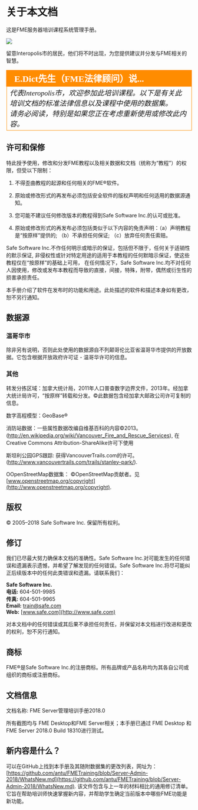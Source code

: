 # 关于本文档 #

这是FME服务器培训课程系统管理手册。

![](./Images/0.000.ServerHomeScreen.png)

留意Interopolis市的居民，他们将不时出现，为您提供建议并分发与FME相关的智慧。

<!--Person X Says Section-->

<table style="border-spacing: 0px">
<tr>
<td style="vertical-align:middle;background-color:darkorange;border: 2px solid darkorange">
<i class="fa fa-quote-left fa-lg fa-pull-left fa-fw" style="color:white;padding-right: 12px;vertical-align:text-top"></i>
<span style="color:white;font-size:x-large;font-weight: bold;font-family:serif">E.Dict先生（FME法律顾问）说...</span>
</td>
</tr>

<tr>
<td style="border: 1px solid darkorange">
<span style="font-family:serif; font-style:italic; font-size:larger">
代表Interopolis市，欢迎参加此培训课程。以下是有关此培训文档的标准法律信息以及课程中使用的数据集。
<br>请务必阅读，特别是如果您正在考虑重新使用或修改此内容。
</span>
</td>
</tr>
</table>


## 许可和保修 ##

特此授予使用，修改和分发FME教程以及相关数据和文档（统称为“教程”）的权限，但受以下限制：

1. 不得歪曲教程的起源和任何相关的FME®软件。
 
2. 原始或修改形式的再发布必须包括安全软件的版权声明和任何适用的数据源通知。

3. 您可能不建议任何修改版本的教程得到Safe Software Inc.的认可或批准。

4. 原始或修改形式的再发布必须包括类似于以下内容的免责声明：（a）声明教程是“按原样”提供的; （b）不承担任何保证; （c）放弃任何责任索赔。

Safe Software Inc.不作任何明示或暗示的保证，包括但不限于，任何关于适销性的默示保证, 非侵权性或针对特定用途的适用于本教程的任何默暗示保证，使这些教程仅在“按原样”的基础上可用， 在任何情况下，Safe Software Inc.均不对任何人因使用，修改或发布本教程而导致的直接，间接，特殊，附带，偶然或衍生性的损害承担责任。

本手册介绍了软件在发布时的功能和用途。此处描述的软件和描述本身如有更改，恕不另行通知。

## 数据源 ##

### 温哥华市 ###

除非另有说明，否则此处使用的数据源自不列颠哥伦比亚省温哥华市提供的开放数据。它包含根据开放政府许可证 - 温哥华许可的信息。

### 其他 ###

转发分拣区域：加拿大统计局，2011年人口普查数字边界文件，2013年。经加拿大统计局许可，“按原样”转载和分发。©此数据包含经加拿大邮政公司许可复制的信息。

数字高程模型：GeoBase®

消防站数据：一些属性数据改编自维基百科的内容©2013。
(http://en.wikipedia.org/wiki/Vancouver_Fire_and_Rescue_Services), 在Creative Commons Attribution-ShareAlike许可下使用

斯坦利公园GPS跟踪: 获得VancouverTrails.com的许可。(http://www.vancouvertrails.com/trails/stanley-park/).

OOpenStreetMap数据集： ©OpenStreetMap贡献者。见[www.openstreetmap.org/copyright](http://www.openstreetmap.org/copyright).

## 版权 ##

© 2005–2018 Safe Software Inc. 保留所有权利。

## 修订 ##

我们已尽最大努力确保本文档的准确性。Safe Software Inc.对可能发生的任何错误和遗漏表示遗憾，并希望了解发现的任何错误。Safe Software Inc.将尽可能纠正后续版本中的任何此类错误和遗漏。请联系我们：


**Safe Software Inc.**<br>
**电话:** 604-501-9985<br>
**传真:**   604-501-9965<br>
**Email:** [train@safe.com](mailto:train@safe.com)<br>
**Web:**   [www.safe.com](http://www.safe.com)<br>

对本文档中的任何错误或其后果不承担任何责任，并保留对本文档进行改进和更改的权利，恕不另行通知。

## 商标 ##

FME®是Safe Software Inc.的注册商标。所有品牌或产品名称均为其各自公司或组织的商标或注册商标。

## 文档信息 ##
文档名称:     FME Server管理培训手册2018.0

所有截图均与 FME Desktop和FME Server相关；本手册已通过 FME Desktop 和FME Server 2018.0 Build 18310进行测试。

## 新内容是什么？ ##
可以在GitHub上找到本手册及其随附数据集的更改列表，网址为：
[https://github.com/antu/FMETraining/blob/Server-Admin-2018/WhatsNew.md](https://github.com/antu/FMETraining/blob/Server-Admin-2018/WhatsNew.md). 该文件包含与上一年的材料相比的通用修订清单。它旨在帮助培训师快速掌握新内容，并帮助学生确定当前版本中哪些FME功能是新功能。
